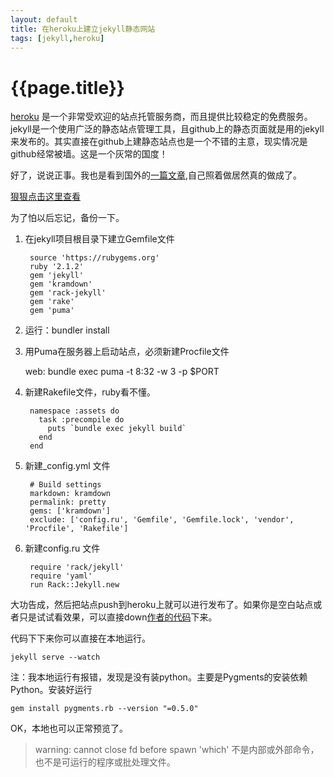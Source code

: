 ```yaml
---
layout: default
title: 在heroku上建立jekyll静态网站
tags: [jekyll,heroku]
---
```


# {{page.title}}

[heroku](https://www.heroku.com) 是一个非常受欢迎的站点托管服务商，而且提供比较稳定的免费服务。jekyll是一个使用广泛的静态站点管理工具，且github上的静态页面就是用的jekyll来发布的。其实直接在github上建静态站点也是一个不错的主意，现实情况是github经常被墙。这是一个灰常的国度！

好了，说说正事。我也是看到国外的[一篇文章](http://www.jamesward.com/2014/09/24/jekyll-on-heroku),自己照着做居然真的做成了。

[狠狠点击这里查看](http://yuge.herokuapp.com/)

为了怕以后忘记，备份一下。

1. 在jekyll项目根目录下建立Gemfile文件

        source 'https://rubygems.org'
        ruby '2.1.2'
        gem 'jekyll'
        gem 'kramdown'
        gem 'rack-jekyll'
        gem 'rake'
        gem 'puma'

2. 运行：bundler install

3. 用Puma在服务器上启动站点，必须新建Procfile文件

    web: bundle exec puma -t 8:32 -w 3 -p $PORT

4. 新建Rakefile文件，ruby看不懂。

        namespace :assets do
          task :precompile do
            puts `bundle exec jekyll build`
          end
        end

5. 新建_config.yml 文件

        # Build settings
        markdown: kramdown
        permalink: pretty
        gems: ['kramdown']
        exclude: ['config.ru', 'Gemfile', 'Gemfile.lock', 'vendor', 'Procfile', 'Rakefile']

6. 新建config.ru 文件

        require 'rack/jekyll'
        require 'yaml'
        run Rack::Jekyll.new

大功告成，然后把站点push到heroku上就可以进行发布了。如果你是空白站点或者只是试试看效果，可以直接down[作者的代码](https://github.com/jamesward/jekyll-heroku)下来。

代码下下来你可以直接在本地运行。

    jekyll serve --watch

注：我本地运行有报错，发现是没有装python。主要是Pygments的安装依赖Python。安装好运行

    gem install pygments.rb --version "=0.5.0"

OK，本地也可以正常预览了。

> warning: cannot close fd before spawn 'which' 不是内部或外部命令，也不是可运行的程序或批处理文件。